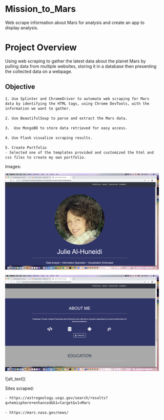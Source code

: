 # Mission_to_Mars
Web scrape information about Mars for analysis and create an app to display analysis.

# Project Overview
Using web scraping to gather the latest data about the planet Mars by pulling data from multiple websites, storing it in a database then presenting the collected data on a webpage.


## Objective

	1. Use Splinter and ChromeDriver to automate web scraping for Mars data by identifying the HTML tags, using Chrome DevTools, with the information we want to gather.

	2. Use BeautifulSoup to parse and extract the Mars data. 

	3.  Use MongoBD to store data retrieved for easy access.

	4. Use Flask visualize scraping results.

	5. Create Portfolio
	- Selected one of the templates provided and customized the html and css files to create my own portfolio.
  Images:
  
  ![alt_text](https://github.com/Al-Huneidi/Mission_to_Mars/blob/master/screenshots/Portfolio_1.png)
  
  ![alt_text](https://github.com/Al-Huneidi/Mission_to_Mars/blob/master/screenshots/Portfolio_2.png)
  
  ![alt_text](


Sites scraped:

	- https://astrogeology.usgs.gov/search/results?q=hemisphere+enhanced&k1=target&v1=Mars

	- https://mars.nasa.gov/news/
